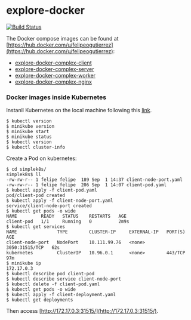 # explore-docker

[![Build Status](https://travis-ci.org/felipegutierrez/explore-docker.svg?branch=master)](https://travis-ci.org/felipegutierrez/explore-docker)

The Docker compose images can be found at [https://hub.docker.com/u/felipeogutierrez](https://hub.docker.com/u/felipeogutierrez):
 - [explore-docker-complex-client](https://hub.docker.com/r/felipeogutierrez/explore-docker-complex-client)
 - [explore-docker-complex-server](https://hub.docker.com/r/felipeogutierrez/explore-docker-complex-server)
 - [explore-docker-complex-worker](https://hub.docker.com/r/felipeogutierrez/explore-docker-complex-worker)
 - [explore-docker-complex-nginx](https://hub.docker.com/r/felipeogutierrez/explore-docker-complex-nginx)

### Docker images inside Kubernetes
Instanll Kubernetes on the local machine following this [link](https://kubernetes.io/docs/tasks/tools/install-kubectl/#install-kubectl-on-linux).
```
$ kubectl version
$ minikube version
$ minikube start
$ minikube status
$ kubectl version
$ kubectl cluster-info
```
Create a Pod on kubernetes:
```
$ cd simplek8s/
simplek8s$ ll
-rw-rw-r-- 1 felipe felipe  189 Sep  1 14:37 client-node-port.yaml
-rw-rw-r-- 1 felipe felipe  206 Sep  1 14:07 client-pod.yaml
$ kubectl apply -f client-pod.yaml 
pod/client-pod created
$ kubectl apply -f client-node-port.yaml 
service/client-node-port created
$ kubectl get pods -o wide
NAME         READY   STATUS    RESTARTS   AGE
client-pod   1/1     Running   0          2m9s
$ kubectl get services
NAME               TYPE        CLUSTER-IP     EXTERNAL-IP   PORT(S)          AGE
client-node-port   NodePort    10.111.99.76   <none>        3050:31515/TCP   62s
kubernetes         ClusterIP   10.96.0.1      <none>        443/TCP          97m
$ minikube ip
172.17.0.3
$ kubectl describe pod client-pod
$ kubectl describe service client-node-port
$ kubectl delete -f client-pod.yaml
$ kubectl get pods -o wide
$ kubectl apply -f client-deployment.yaml
$ kubectl get deployments
```
Then access [http://172.17.0.3:31515/](http://172.17.0.3:31515/).

